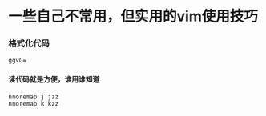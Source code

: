 # 一些自己不常用，但实用的vim使用技巧
### 格式化代码
```
ggvG=
```
#### 读代码就是方便，谁用谁知道
```
nnoremap j jzz 
nnoremap k kzz 
```
 
